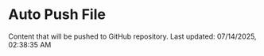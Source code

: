 # Auto Push File

Content that will be pushed to GitHub repository.
Last updated: 07/14/2025, 02:38:35 AM